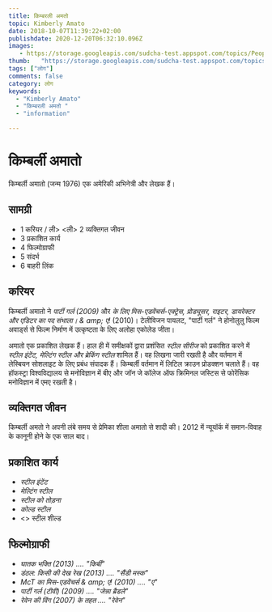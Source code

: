 ```yaml
---
title: किम्बरली अमतो 
topic: Kimberly Amato
date: 2018-10-07T11:39:22+02:00
publishdate: 2020-12-20T06:32:10.096Z
images: 
   - https://storage.googleapis.com/sudcha-test.appspot.com/topics/People/kimberly_amato/1.jpeg
thumb:   "https://storage.googleapis.com/sudcha-test.appspot.com/topics/People/kimberly_amato/thumb.jpeg"
tags: ["लोग"]
comments: false
category: लोग
keywords: 
  - "Kimberly Amato"
  - "किम्बरली अमतो "
  - "information"

---
```

<h1> किम्बर्ली अमातो </h1> <p> किम्बर्ली अमातो (जन्म 1976) एक अमेरिकी अभिनेत्री और लेखक हैं। </p> <h2> सामग्री </h2> <ul> <li> 1 करियर / ली> <ली> 2 व्यक्तिगत जीवन </li> <li> 3 प्रकाशित कार्य </li> <li> 4 फिल्मोग्राफी </li> <li> 5 संदर्भ </li> <li> 6 बाहरी लिंक </li> </ul > <h2> करियर </h2> <p> किम्बर्ली अमातो ने <i> पार्टी गर्ल (2009) </i> और <i> के लिए मिस-एडवेंचर्स-एक्ट्रेस, प्रोड्यूसर, राइटर, डायरेक्टर और एडिटर का पद संभाला। & amp; ए! </I> (2010)। टेलीविजन पायलट, "पार्टी गर्ल" ने होनोलुलु फिल्म अवार्ड्स से फिल्म निर्माण में उत्कृष्टता के लिए अलोहा एकोलेड जीता। </p> <p> अमातो एक प्रकाशित लेखक हैं। हाल ही में समीक्षकों द्वारा प्रशंसित <i> स्टील सीरीज </i> को प्रकाशित करने में <i> स्टील इंटेंट, मेल्टिंग स्टील और ब्रेकिंग स्टील </i> शामिल हैं। वह लिखना जारी रखती है और वर्तमान में लेस्बियन सोशलाइट के लिए प्रबंध संपादक हैं। किम्बर्ली वर्तमान में लिटिल क्राउन प्रोडक्शन चलाते हैं। वह हॉफस्ट्रा विश्वविद्यालय से मनोविज्ञान में बीए और जॉन जे कॉलेज ऑफ क्रिमिनल जस्टिस से फोरेंसिक मनोविज्ञान में एमए रखती है। </p> <h2> व्यक्तिगत जीवन </h2> <p> किम्बर्ली अमतो ने अपनी लंबे समय से प्रेमिका शीला अमातो से शादी की। 2012 में न्यूयॉर्क में समान-विवाह के कानूनी होने के एक साल बाद। </p> <h2> प्रकाशित कार्य </h2> <ul> <li> <i> स्टील इंटेंट </i> </li> <li> <i> मेल्टिंग स्टील </i> </li> <li> <i> स्टील को तोड़ना </i> </li> <li> <i> कोल्ड स्टील </i> </li> <li> <> स्टील शील्ड </i> </li> </ul> <h2> फिल्मोग्राफी </h2> <ul> <li> <i> घातक भक्ति (2013) .... "किर्बी" </i> </li > <li> <i> डंठल: किसी की देख रेख (2013) .... "सैंडी मस्क" </i> </li> <li> <i> McT का मिस-एडवेंचर्स & amp; ए! (2010) .... "ए" </i> </li> <li> <i> पार्टी गर्ल (टीवी) (2009) .... "जेन्ना ब्रैडले" </i> </li> <li > <i> रेवेन की विंग (2007) के तहत .... "रेवेन" </i> </li> </ul> 